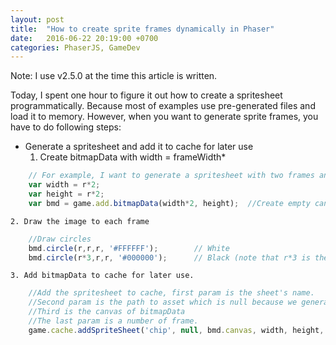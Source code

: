 ```yaml
---
layout: post
title:  "How to create sprite frames dynamically in Phaser"
date:   2016-06-22 20:19:00 +0700
categories: PhaserJS, GameDev
---
```


Note: I use v2.5.0 at the time this article is written.

Today, I spent one hour to figure it out how to create a spritesheet programmatically.
Because most of examples use pre-generated files and load it to memory. However, when you want to
generate sprite frames, you have to do following steps:

* Generate a spritesheet and add it to cache for later use
    1. Create bitmapData with width = frameWidth*<totalFrames>
    
```javascript
    // For example, I want to generate a spritesheet with two frames and draw white and black circle on each.
    var width = r*2;
    var height = r*2;
    var bmd = game.add.bitmapData(width*2, height);  //Create empty canvas.
```
    
    2. Draw the image to each frame
    
```javascript
    //Draw circles
    bmd.circle(r,r,r, '#FFFFFF');        // White
    bmd.circle(r*3,r,r, '#000000');      // Black (note that r*3 is the circle's x-origin of the second frame
```

    3. Add bitmapData to cache for later use.
    
```javascript
    //Add the spritesheet to cache, first param is the sheet's name.
    //Second param is the path to asset which is null because we generate them in this case.
    //Third is the canvas of bitmapData
    //The last param is a number of frame.
    game.cache.addSpriteSheet('chip', null, bmd.canvas, width, height, 2);
```
    



